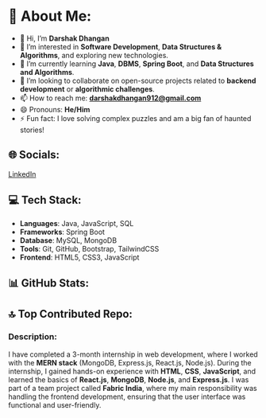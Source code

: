 # 💫 About Me:
- 👋 Hi, I’m **Darshak Dhangan**
- 👀 I’m interested in **Software Development**, **Data Structures & Algorithms**, and exploring new technologies.
- 🌱 I’m currently learning **Java**, **DBMS**, **Spring Boot**, and **Data Structures and Algorithms**.
- 💞️ I’m looking to collaborate on open-source projects related to **backend development** or **algorithmic challenges**.
- 📫 How to reach me: **darshakdhangan912@gmail.com**
- 😄 Pronouns: **He/Him**
- ⚡ Fun fact: I love solving complex puzzles and am a big fan of haunted stories!

## 🌐 Socials:
[LinkedIn](https://www.linkedin.com/in/darshakdhangan)

## 💻 Tech Stack:
- **Languages**: Java, JavaScript, SQL
- **Frameworks**: Spring Boot
- **Database**: MySQL, MongoDB
- **Tools**: Git, GitHub, Bootstrap, TailwindCSS
- **Frontend**: HTML5, CSS3, JavaScript

## 📊 GitHub Stats:


## 🔝 Top Contributed Repo:


### Description:
I have completed a 3-month internship in web development, where I worked with the **MERN stack** (MongoDB, Express.js, React.js, Node.js). During the internship, I gained hands-on experience with **HTML**, **CSS**, **JavaScript**, and learned the basics of **React.js**, **MongoDB**, **Node.js**, and **Express.js**. I was part of a team project called **Fabric India**, where my main responsibility was handling the frontend development, ensuring that the user interface was functional and user-friendly.
